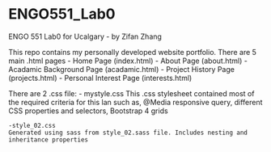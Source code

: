 # ENGO551_Lab0
ENGO 551 Lab0 for Ucalgary - by Zifan Zhang

This repo contains my personally developed website portfolio. 
There are 5 main .html pages
    - Home Page (index.html)
    - About Page (about.html)
    - Acadamic Background Page (acadamic.html)
    - Project History Page  (projects.html) 
    - Personal Interest Page (interests.html)

There are 2 .css file:
    - mystyle.css 
    This .css stylesheet contained most of the required criteria for this lan such as, @Media responsive query, different
    CSS properties and selectors, Bootstrap 4 grids

    -style_02.css
    Generated using sass from style_02.sass file. Includes nesting and inheritance properties

